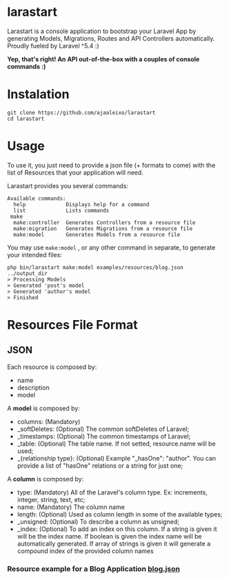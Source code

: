 # larastart
Larastart is a console application to bootstrap your Laravel App by generating Models, Migrations, Routes and API Controllers automatically.
Proudly fueled by Laravel ^5.4 :)

**Yep, that's right! An API out-of-the-box with a couples of console commands :)**

# Instalation
```
git clone https://github.com/ajaaleixo/larastart
cd larastart
```

# Usage
To use it, you just need to provide a json file (+ formats to come) with the list of Resources that your application will need.

Larastart provides you several commands:
```
Available commands:
  help             Displays help for a command
  list             Lists commands
 make
  make:controller  Generates Controllers from a resource file
  make:migration   Generates Migrations from a resource file
  make:model       Generates Models from a resource file
```

You may use ```make:model``` , or any other command in separate, to generate your intended files:
```
php bin/larastart make:model examples/resources/blog.json ../output_dir
> Processing Models
> Generated 'post's model
> Generated 'author's model
> Finished
```

# Resources File Format

## JSON
Each resource is composed by:
- name
- description
- model

A **model** is composed by:
- columns: (Mandatory)
- _softDeletes: (Optional) The common softDeletes of Laravel;
- _timestamps: (Optional) The common timestamps of Laravel;
- _table: (Optional) The table name. If not setted, resource.name will be used;
- _{relationship type}: (Optional) Example "_hasOne": "author". You can provide a list of "hasOne" relations or a string for just one;

A **column** is composed by:
- type: (Mandatory) All of the Laravel's column type. Ex: increments, integer, string, text, etc;
- name: (Mandatory) The column name
- length: (Optional) Used as column length in some of the available types;
- _unsigned: (Optional) To describe a column as unsigned;
- _index: (Optional) To add an index on this column. If a string is given it will be the index name. If boolean is given the index name will be automatically generated. If array of strings is given it will generate a compound index of the provided column names

### Resource example for a Blog Application [blog.json](https://github.com/ajaaleixo/larastart/blob/master/examples/resources/blog.json)
